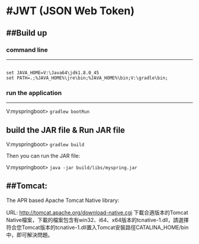 #JWT (JSON Web Token)
===============================

##Build up 
--------------------------------

### command line
--------------------------------
<pre><code>
set JAVA_HOME=V:\Java64\jdk1.8.0_45
set PATH=.;%JAVA_HOME%\jre\bin;%JAVA_HOME%\bin;V:\gradle\bin;
</code></pre>

### run the application
-------------------------------
V:myspringboot\> `gradlew bootRun`

build the JAR file & Run JAR file
-------------------------------
V:myspringboot\> `gradlew build`

Then you can run the JAR file:

V:myspringboot\> `java -jar build/libs/myspring.jar`


##Tomcat:
-------------------------------
<p> The APR based Apache Tomcat Native library:</p>

URL: http://tomcat.apache.org/download-native.cgi  下載合適版本的Tomcat Native檔案，下載的檔案包含有win32、i64、x64版本的tcnative-1.dll，請選擇符合您Tomcat版本的tcnative-1.dll置入Tomcat安裝路徑CATALINA_HOME/bin中，即可解決問題。
